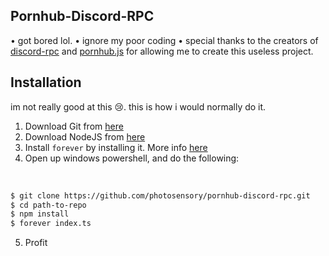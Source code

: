 ## Pornhub-Discord-RPC

• got bored lol.
• ignore my poor coding
• special thanks to the creators of [discord-rpc](https://github.com/discordjs/RPC) and [pornhub.js](https://github.com/pionxzh/pornhub.js) for allowing me to create this useless project.

## Installation

im not really good at this 😢.
this is how i would normally do it.

1. Download Git from [here](https://git-scm.com/downloads)
2. Download NodeJS from [here](https://nodejs.org/en/)
3. Install `forever` by installing it. More info [here](https://www.npmjs.com/package/forever)
4. Open up windows powershell, and do the following:

<br>

```bash
$ git clone https://github.com/photosensory/pornhub-discord-rpc.git
$ cd path-to-repo
$ npm install
$ forever index.ts
```

5. Profit